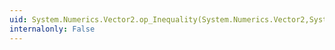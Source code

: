```yaml
---
uid: System.Numerics.Vector2.op_Inequality(System.Numerics.Vector2,System.Numerics.Vector2)
internalonly: False
---
```


